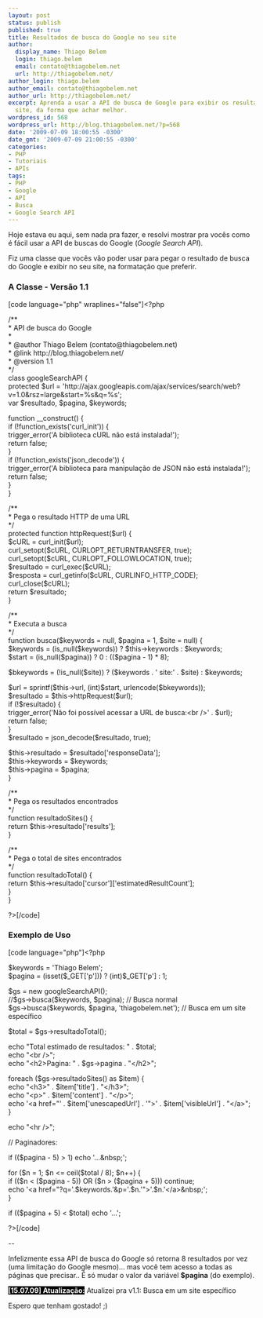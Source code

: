 ```yaml
---
layout: post
status: publish
published: true
title: Resultados de busca do Google no seu site
author:
  display_name: Thiago Belem
  login: thiago.belem
  email: contato@thiagobelem.net
  url: http://thiagobelem.net/
author_login: thiago.belem
author_email: contato@thiagobelem.net
author_url: http://thiagobelem.net/
excerpt: Aprenda a usar a API de busca de Google para exibir os resultados no seu
  site, da forma que achar melhor.
wordpress_id: 568
wordpress_url: http://blog.thiagobelem.net/?p=568
date: '2009-07-09 18:00:55 -0300'
date_gmt: '2009-07-09 21:00:55 -0300'
categories:
- PHP
- Tutoriais
- APIs
tags:
- PHP
- Google
- API
- Busca
- Google Search API
---
```

<p>Hoje estava eu aqui, sem nada pra fazer, e resolvi mostrar pra vocês como é fácil usar a API de buscas do Google (<em>Google Search API</em>).</p>
<p>Fiz uma classe que vocês vão poder usar para pegar o resultado de busca do Google e exibir no seu site, na formatação que preferir.</p>
<h3>A Classe - Versão 1.1</h3>
<p>[code language="php" wraplines="false"]&lt;?php</p>
<p>/**<br />
 * API de busca do Google<br />
 *<br />
 * @author			Thiago Belem (contato@thiagobelem.net)<br />
 * @link			http://blog.thiagobelem.net/<br />
 * @version			1.1<br />
 */<br />
class googleSearchAPI {<br />
	protected $url = 'http://ajax.googleapis.com/ajax/services/search/web?v=1.0&amp;rsz=large&amp;start=%s&amp;q=%s';<br />
	var $resultado, $pagina, $keywords;</p>
<p>	function __construct() {<br />
		if (!function_exists('curl_init')) {<br />
			trigger_error('A biblioteca cURL não está instalada!');<br />
			return false;<br />
		}<br />
		if (!function_exists('json_decode')) {<br />
			trigger_error('A biblioteca para manipulação de JSON não está instalada!');<br />
			return false;<br />
		}<br />
	}</p>
<p>	/**<br />
	 * Pega o resultado HTTP de uma URL<br />
	 */<br />
	protected function httpRequest($url) {<br />
		$cURL = curl_init($url);<br />
		curl_setopt($cURL, CURLOPT_RETURNTRANSFER, true);<br />
		curl_setopt($cURL, CURLOPT_FOLLOWLOCATION, true);<br />
		$resultado = curl_exec($cURL);<br />
		$resposta = curl_getinfo($cURL, CURLINFO_HTTP_CODE);<br />
		curl_close($cURL);<br />
		return $resultado;<br />
	}</p>
<p>	/**<br />
	 * Executa a busca<br />
	 */<br />
	function busca($keywords = null, $pagina = 1, $site = null) {<br />
		$keywords = (is_null($keywords)) ? $this-&gt;keywords : $keywords;<br />
		$start = (is_null($pagina)) ? 0 : (($pagina - 1) * 8);</p>
<p>		$bkeywords = (!is_null($site)) ? ($keywords . ' site:' . $site) : $keywords;</p>
<p>		$url = sprintf($this-&gt;url, (int)$start, urlencode($bkeywords));<br />
		$resultado = $this-&gt;httpRequest($url);<br />
		if (!$resultado) {<br />
			trigger_error('Não foi possível acessar a URL de busca:&lt;br /&gt;' . $url);<br />
			return false;<br />
		}<br />
		$resultado = json_decode($resultado, true);</p>
<p>		$this-&gt;resultado = $resultado['responseData'];<br />
		$this-&gt;keywords = $keywords;<br />
		$this-&gt;pagina = $pagina;<br />
	}</p>
<p>	/**<br />
	 * Pega os resultados encontrados<br />
	 */<br />
	function resultadoSites() {<br />
		return $this-&gt;resultado['results'];<br />
	}</p>
<p>	/**<br />
	 * Pega o total de sites encontrados<br />
	 */<br />
	function resultadoTotal() {<br />
		return $this-&gt;resultado['cursor']['estimatedResultCount'];<br />
	}<br />
}</p>
<p>?&gt;[/code]</p>
<p></p>
<h3>Exemplo de Uso</h3>
<p>[code language="php"]&lt;?php</p>
<p>$keywords = 'Thiago Belem';<br />
$pagina = (isset($_GET['p'])) ? (int)$_GET['p'] : 1;</p>
<p>$gs = new googleSearchAPI();<br />
//$gs-&gt;busca($keywords, $pagina); // Busca normal<br />
$gs-&gt;busca($keywords, $pagina, 'thiagobelem.net'); // Busca em um site específico</p>
<p>$total = $gs-&gt;resultadoTotal();</p>
<p>echo &quot;Total estimado de resultados: &quot; . $total;<br />
echo &quot;&lt;br /&gt;&quot;;<br />
echo &quot;&lt;h2&gt;Pagina: &quot; . $gs-&gt;pagina . &quot;&lt;/h2&gt;&quot;;</p>
<p>foreach ($gs-&gt;resultadoSites() as $item) {<br />
	echo &quot;&lt;h3&gt;&quot; . $item['title'] . &quot;&lt;/h3&gt;&quot;;<br />
	echo &quot;&lt;p&gt;&quot; . $item['content'] . &quot;&lt;/p&gt;&quot;;<br />
	echo '&lt;a href=&quot;' . $item['unescapedUrl'] . '&quot;&gt;' . $item['visibleUrl'] . &quot;&lt;/a&gt;&quot;;<br />
}</p>
<p>echo &quot;&lt;hr /&gt;&quot;;</p>
<p>// Paginadores:</p>
<p>if (($pagina - 5) &gt; 1) echo '...&amp;nbsp;';</p>
<p>for ($n = 1; $n &lt;= ceil($total / 8); $n++) {<br />
	if (($n &lt; ($pagina - 5)) OR ($n &gt; ($pagina + 5))) continue;<br />
	echo '&lt;a href=&quot;?q='.$keywords.'&amp;p='.$n.'&quot;&gt;'.$n.'&lt;/a&gt;&amp;nbsp;';<br />
}</p>
<p>if (($pagina + 5) &lt; $total) echo '...';</p>
<p>?&gt;[/code]</p>
<p>--</p>
<p>Infelizmente essa API de busca do Google só retorna 8 resultados por vez (uma limitação do Google mesmo)... mas você tem acesso a todas as páginas que precisar.. É só mudar o valor da variável <strong>$pagina</strong> (do exemplo).</p>
<p><strong style="background: black; color: white">[15.07.09] Atualização:</strong> Atualizei pra v1.1: Busca em um site específico</p>
<p>Espero que tenham gostado! ;)</p>
